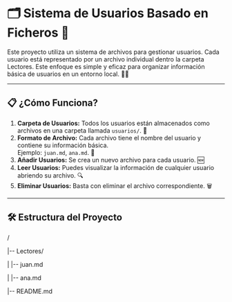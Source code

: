 # 🗂️ Sistema de Usuarios Basado en Ficheros 📂

Este proyecto utiliza un sistema de archivos para gestionar usuarios. Cada usuario está representado por un archivo individual dentro la carpeta Lectores. Este enfoque es simple y eficaz para organizar información básica de usuarios en un entorno local. 🚀✨

---

## 📋 ¿Cómo Funciona?

1. **Carpeta de Usuarios:** Todos los usuarios están almacenados como archivos en una carpeta llamada `usuarios/`. 📁
2. **Formato de Archivo:** Cada archivo tiene el nombre del usuario y contiene su información básica.  
   Ejemplo: `juan.md`, `ana.md`. 📜
3. **Añadir Usuarios:** Se crea un nuevo archivo para cada usuario. 🆕
4. **Leer Usuarios:** Puedes visualizar la información de cualquier usuario abriendo su archivo. 🔍
5. **Eliminar Usuarios:** Basta con eliminar el archivo correspondiente. 🗑️

---

## 🛠️ Estructura del Proyecto

/

|-- Lectores/

|   |-- juan.md

|   |-- ana.md

|-- README.md
